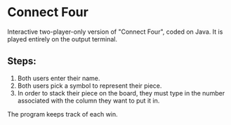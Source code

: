 # Connect Four

Interactive two-player-only version of "Connect Four", coded on Java.
It is played entirely on the output terminal.

## Steps:

1) Both users enter their name.
2) Both users pick a symbol to represent their piece.
3) In order to stack their piece on the board, they must type in the number associated with the column they want to put it in.

The program keeps track of each win.

